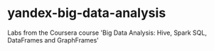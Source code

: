 # yandex-big-data-analysis
Labs from the Coursera course 'Big Data Analysis: Hive, Spark SQL, DataFrames and GraphFrames'
